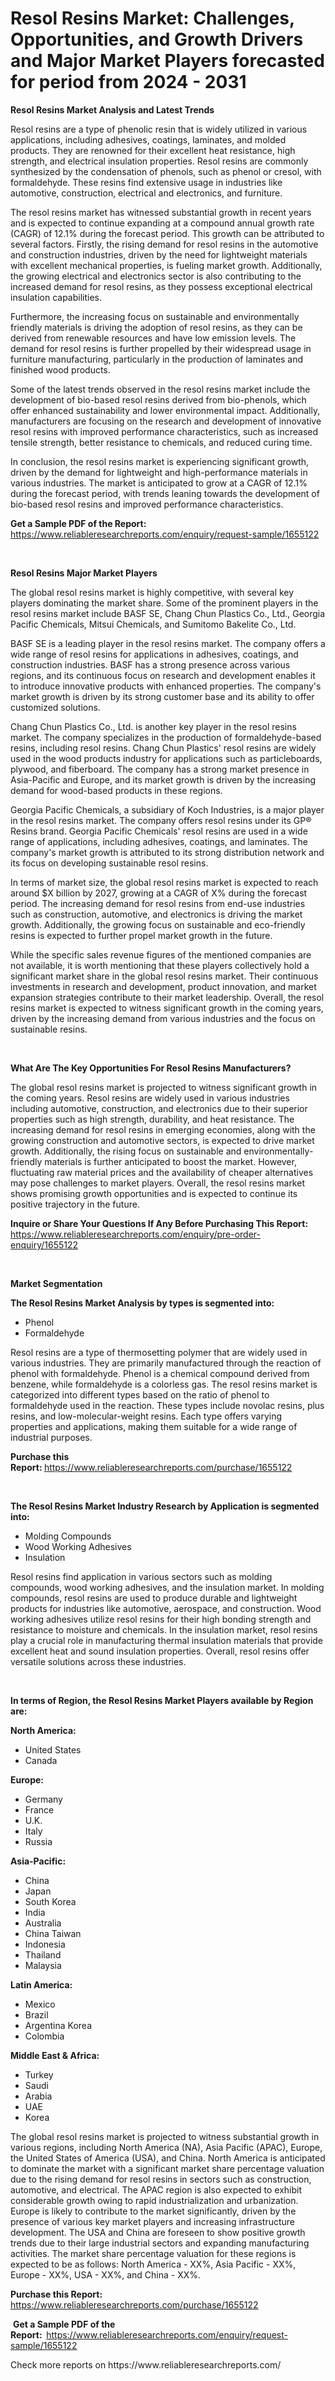 <p><h1>Resol Resins Market: Challenges, Opportunities, and Growth Drivers and Major Market Players forecasted for period from 2024 - 2031</h1></p><p><strong>Resol Resins Market Analysis and Latest Trends</strong></p>
<p><p>Resol resins are a type of phenolic resin that is widely utilized in various applications, including adhesives, coatings, laminates, and molded products. They are renowned for their excellent heat resistance, high strength, and electrical insulation properties. Resol resins are commonly synthesized by the condensation of phenols, such as phenol or cresol, with formaldehyde. These resins find extensive usage in industries like automotive, construction, electrical and electronics, and furniture.</p><p>The resol resins market has witnessed substantial growth in recent years and is expected to continue expanding at a compound annual growth rate (CAGR) of 12.1% during the forecast period. This growth can be attributed to several factors. Firstly, the rising demand for resol resins in the automotive and construction industries, driven by the need for lightweight materials with excellent mechanical properties, is fueling market growth. Additionally, the growing electrical and electronics sector is also contributing to the increased demand for resol resins, as they possess exceptional electrical insulation capabilities.</p><p>Furthermore, the increasing focus on sustainable and environmentally friendly materials is driving the adoption of resol resins, as they can be derived from renewable resources and have low emission levels. The demand for resol resins is further propelled by their widespread usage in furniture manufacturing, particularly in the production of laminates and finished wood products.</p><p>Some of the latest trends observed in the resol resins market include the development of bio-based resol resins derived from bio-phenols, which offer enhanced sustainability and lower environmental impact. Additionally, manufacturers are focusing on the research and development of innovative resol resins with improved performance characteristics, such as increased tensile strength, better resistance to chemicals, and reduced curing time.</p><p>In conclusion, the resol resins market is experiencing significant growth, driven by the demand for lightweight and high-performance materials in various industries. The market is anticipated to grow at a CAGR of 12.1% during the forecast period, with trends leaning towards the development of bio-based resol resins and improved performance characteristics.</p></p>
<p><strong>Get a Sample PDF of the Report:&nbsp;</strong> <a href="https://www.reliableresearchreports.com/enquiry/request-sample/1655122">https://www.reliableresearchreports.com/enquiry/request-sample/1655122</a></p>
<p>&nbsp;</p>
<p><strong>Resol Resins Major Market Players</strong></p>
<p><p>The global resol resins market is highly competitive, with several key players dominating the market share. Some of the prominent players in the resol resins market include BASF SE, Chang Chun Plastics Co., Ltd., Georgia Pacific Chemicals, Mitsui Chemicals, and Sumitomo Bakelite Co., Ltd.</p><p>BASF SE is a leading player in the resol resins market. The company offers a wide range of resol resins for applications in adhesives, coatings, and construction industries. BASF has a strong presence across various regions, and its continuous focus on research and development enables it to introduce innovative products with enhanced properties. The company's market growth is driven by its strong customer base and its ability to offer customized solutions.</p><p>Chang Chun Plastics Co., Ltd. is another key player in the resol resins market. The company specializes in the production of formaldehyde-based resins, including resol resins. Chang Chun Plastics' resol resins are widely used in the wood products industry for applications such as particleboards, plywood, and fiberboard. The company has a strong market presence in Asia-Pacific and Europe, and its market growth is driven by the increasing demand for wood-based products in these regions.</p><p>Georgia Pacific Chemicals, a subsidiary of Koch Industries, is a major player in the resol resins market. The company offers resol resins under its GP® Resins brand. Georgia Pacific Chemicals' resol resins are used in a wide range of applications, including adhesives, coatings, and laminates. The company's market growth is attributed to its strong distribution network and its focus on developing sustainable resol resins.</p><p>In terms of market size, the global resol resins market is expected to reach around $X billion by 2027, growing at a CAGR of X% during the forecast period. The increasing demand for resol resins from end-use industries such as construction, automotive, and electronics is driving the market growth. Additionally, the growing focus on sustainable and eco-friendly resins is expected to further propel market growth in the future.</p><p>While the specific sales revenue figures of the mentioned companies are not available, it is worth mentioning that these players collectively hold a significant market share in the global resol resins market. Their continuous investments in research and development, product innovation, and market expansion strategies contribute to their market leadership. Overall, the resol resins market is expected to witness significant growth in the coming years, driven by the increasing demand from various industries and the focus on sustainable resins.</p></p>
<p>&nbsp;</p>
<p><strong>What Are The Key Opportunities For Resol Resins Manufacturers?</strong></p>
<p><p>The global resol resins market is projected to witness significant growth in the coming years. Resol resins are widely used in various industries including automotive, construction, and electronics due to their superior properties such as high strength, durability, and heat resistance. The increasing demand for resol resins in emerging economies, along with the growing construction and automotive sectors, is expected to drive market growth. Additionally, the rising focus on sustainable and environmentally-friendly materials is further anticipated to boost the market. However, fluctuating raw material prices and the availability of cheaper alternatives may pose challenges to market players. Overall, the resol resins market shows promising growth opportunities and is expected to continue its positive trajectory in the future.</p></p>
<p><strong>Inquire or Share Your Questions If Any Before Purchasing This Report:</strong> <a href="https://www.reliableresearchreports.com/enquiry/pre-order-enquiry/1655122">https://www.reliableresearchreports.com/enquiry/pre-order-enquiry/1655122</a></p>
<p>&nbsp;</p>
<p><strong>Market Segmentation</strong></p>
<p><strong>The Resol Resins Market Analysis by types is segmented into:</strong></p>
<p><ul><li>Phenol</li><li>Formaldehyde</li></ul></p>
<p><p>Resol resins are a type of thermosetting polymer that are widely used in various industries. They are primarily manufactured through the reaction of phenol with formaldehyde. Phenol is a chemical compound derived from benzene, while formaldehyde is a colorless gas. The resol resins market is categorized into different types based on the ratio of phenol to formaldehyde used in the reaction. These types include novolac resins, plus resins, and low-molecular-weight resins. Each type offers varying properties and applications, making them suitable for a wide range of industrial purposes.</p></p>
<p><strong>Purchase this Report:&nbsp;</strong><a href="https://www.reliableresearchreports.com/purchase/1655122">https://www.reliableresearchreports.com/purchase/1655122</a></p>
<p>&nbsp;</p>
<p><strong>The Resol Resins Market Industry Research by Application is segmented into:</strong></p>
<p><ul><li>Molding Compounds</li><li>Wood Working Adhesives</li><li>Insulation</li></ul></p>
<p><p>Resol resins find application in various sectors such as molding compounds, wood working adhesives, and the insulation market. In molding compounds, resol resins are used to produce durable and lightweight products for industries like automotive, aerospace, and construction. Wood working adhesives utilize resol resins for their high bonding strength and resistance to moisture and chemicals. In the insulation market, resol resins play a crucial role in manufacturing thermal insulation materials that provide excellent heat and sound insulation properties. Overall, resol resins offer versatile solutions across these industries.</p></p>
<p>&nbsp;</p>
<p><strong>In terms of Region, the Resol Resins Market Players available by Region are:</strong></p>
<p>
    <p> <strong> North America: </strong>
        <ul>
            <li>United States</li>
            <li>Canada</li>
        </ul>
        </p> 
    <p> <strong> Europe: </strong>
        <ul>
            <li>Germany</li>
            <li>France</li>
            <li>U.K.</li>
            <li>Italy</li>
            <li>Russia</li>
        </ul>
        </p> 
    <p> <strong> Asia-Pacific: </strong>
        <ul>
            <li>China</li>
            <li>Japan</li>
            <li>South Korea</li>
            <li>India</li>
            <li>Australia</li>
            <li>China Taiwan</li>
            <li>Indonesia</li>
            <li>Thailand</li>
            <li>Malaysia</li>
        </ul>
        </p> 
    <p> <strong> Latin America: </strong>
        <ul>
            <li>Mexico</li>
            <li>Brazil</li>
            <li>Argentina Korea</li>
            <li>Colombia</li>
        </ul>
        </p> 
    <p> <strong> Middle East & Africa: </strong>
        <ul>
            <li>Turkey</li>
            <li>Saudi</li>
            <li>Arabia</li>
            <li>UAE</li>
            <li>Korea</li>
        </ul>
    </p>
    </p>
<p><p>The global resol resins market is projected to witness substantial growth in various regions, including North America (NA), Asia Pacific (APAC), Europe, the United States of America (USA), and China. North America is anticipated to dominate the market with a significant market share percentage valuation due to the rising demand for resol resins in sectors such as construction, automotive, and electrical. The APAC region is also expected to exhibit considerable growth owing to rapid industrialization and urbanization. Europe is likely to contribute to the market significantly, driven by the presence of various key market players and increasing infrastructure development. The USA and China are foreseen to show positive growth trends due to their large industrial sectors and expanding manufacturing activities. The market share percentage valuation for these regions is expected to be as follows: North America - XX%, Asia Pacific - XX%, Europe - XX%, USA - XX%, and China - XX%.</p></p>
<p><strong>Purchase this Report: </strong><a href="https://www.reliableresearchreports.com/purchase/1655122">https://www.reliableresearchreports.com/purchase/1655122</a></p>
<p>&nbsp;<strong>Get a Sample PDF of the Report:&nbsp;&nbsp;</strong><a href="https://www.reliableresearchreports.com/enquiry/request-sample/1655122">https://www.reliableresearchreports.com/enquiry/request-sample/1655122</a></p>
<p><strong></strong></p>
<p>Check more reports on https://www.reliableresearchreports.com/</p>